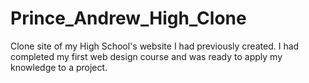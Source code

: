 # Prince_Andrew_High_Clone
Clone site of my High School's website I had previously created. I had completed my first web design course and was ready to apply my knowledge to a project.
